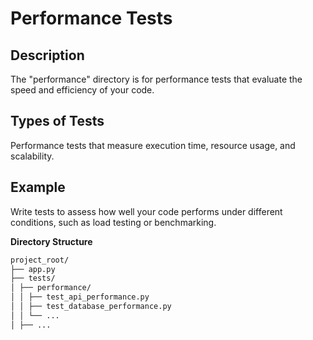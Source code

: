# Performance Tests

## Description

The "performance" directory is for performance tests that evaluate the speed and efficiency of your code.

## Types of Tests 

Performance tests that measure execution time, resource usage, and scalability.

## Example

Write tests to assess how well your code performs under different conditions, such as load testing or benchmarking.

**Directory Structure** 

```bash
project_root/
├── app.py
├── tests/
│ ├── performance/
│ │ ├── test_api_performance.py
│ │ ├── test_database_performance.py
│ │ └── ...
│ ├── ...
```
